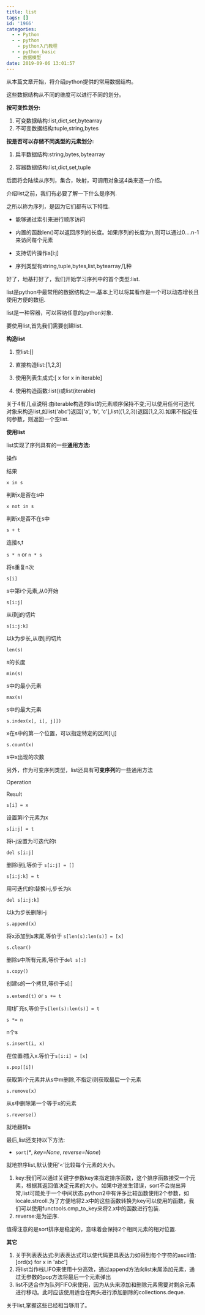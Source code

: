 ```yaml
---
title: list
tags: []
id: '1966'
categories:
  - - Python
  - - python
    - python入门教程
  - - python_basic
    - 数据模型
date: 2019-09-06 13:01:57
---
```


从本篇文章开始，将介绍python提供的常用数据结构。

这些数据结构从不同的维度可以进行不同的划分。

**按可变性划分:**

1.  可变数据结构:list,dict,set,bytearray
2.  不可变数据结构:tuple,string,bytes

**按是否可以存储不同类型的元素划分:**  

1.  扁平数据结构:string,bytes,bytearray  
    
2.  容器数据结构:list,dict,set,tuple

后面将会陆续从序列，集合，映射，可调用对象这4类来逐一介绍。

介绍list之前，我们有必要了解一下什么是序列.  

之所以称为序列，是因为它们都有以下特性.

*   能够通过索引来进行顺序访问
*   内置的函数len()可以返回序列的长度。如果序列的长度为n,则可以通过0....n-1来访问每个元素
*   支持切片操作a\[i:j\]  
    
*   序列类型有string,tuple,bytes,list,bytearray几种

好了，地基打好了，我们开始学习序列中的首个类型:list.  

list是python中最常用的数据结构之一.基本上可以将其看作是一个可以动态增长且使用方便的数组.

list是一种容器，可以容纳任意的python对象.

要使用list,首先我们需要创建list.  

**构造list**

1.  空list:\[\]  
    
2.  直接构造list:\[1,2,3\]  
    
3.  使用列表生成式:\[ x for x in iterable\]
4.  使用构造函数:list()或list(iterable)

关于4有几点说明:由iterable构造的list的元素顺序保持不变;可以使用任何可迭代对象来构造list,如list('abc')返回\['a', 'b', 'c'\],list((1,2,3))返回\[1,2,3\].如果不指定任何参数，则返回一个空list.

**使用list**  

list实现了序列具有的一些**通用方法:**

操作

结果

`x in s`

判断x是否在s中

`x not in s`

判断x是否不在s中

`s + t`

连接s,t

`s * n` or `n * s`

将s重复n次

`s[i]`

s中第i个元素,从0开始

`s[i:j]`

从i到j的切片  

`s[i:j:k]`

以k为步长,从i到j的切片

`len(s)`

s的长度

`min(s)`

s中的最小元素

`max(s)`

s中的最大元素

`s.index(x[, i[, j]])`

x在s中的第一个位置，可以指定特定的区间\[i,j\]

`s.count(x)`

s中x出现的次数

另外，作为可变序列类型，list还具有**可变序列**的一些通用方法  

Operation

Result

`s[i] = x`

设置第i个元素为x

`s[i:j] = t`

将i-j设置为可迭代的t

`del s[i:j]`

删除i到j,等价于 `s[i:j] = []`

`s[i:j:k] = t`

用可迭代的t替换i-j,步长为k

`del s[i:j:k]`

以k为步长删除i-j

`s.append(x)`

将x添加到s末尾,等价于 `s[len(s):len(s)] = [x]`

`s.clear()`

删除s中所有元素,等价于`del s[:]`

`s.copy()`

创建s的一个拷贝,等价于s\[:\]

`s.extend(t)` or `s += t`

用t扩充s,等价于`s[len(s):len(s)] = t`

`s *= n`

n个s

`s.insert(i, x)`

在位置i插入x.等价于`s[i:i] = [x]`

`s.pop([i])`

获取第i个元素并从s中m删除,不指定i则获取最后一个元素

`s.remove(x)`

从s中删除第一个等于x的元素

`s.reverse()`

就地翻转s

最后,list还支持以下方法:

*   `sort`(_\*_, _key=None_, _reverse=None_)

就地排序list,默认使用'<'比较每个元素的大小。  

1.  key:我们可以通过关键字参数key来指定排序函数，这个排序函数接受一个元素，根据其返回值决定元素的大小。如果中途发生错误，sort不会抛出异常,list可能处于一个中间状态.python2中有许多比较函数使用2个参数，如locale.strcoll.为了方便地将2.x中的这些函数转换为key可以使用的函数，我们可以使用functools.cmp\_to\_key来将2.x中的函数进行包装.
2.  reverse:是为逆序.

值得注意的是sort排序是稳定的，意味着会保持2个相同元素的相对位置.  

**其它**

1.  关于列表表达式:列表表达式可以使代码更具表达力如得到每个字符的ascii值: \[ord(x) for x in 'abc'\]
2.  将list当作栈LIFO来使用十分高效，通过append方法向list末尾添加元素，通过无参数的pop方法将最后一个元素弹出
3.  list不适合作为队列FIFO来使用，因为从头来添加和删除元素需要对剩余元素进行移动。此时应该使用适合在两头进行添加删除的collections.deque.

关于list,掌握这些已经相当够用了。